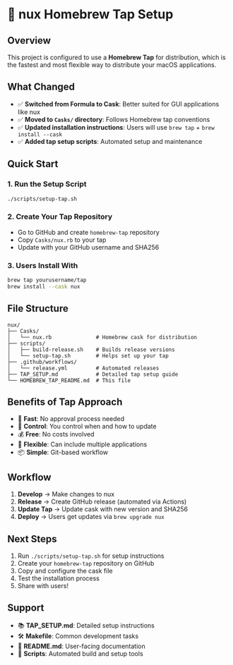 # 🍺 nux Homebrew Tap Setup

## Overview

This project is configured to use a **Homebrew Tap** for distribution, which is the fastest and most flexible way to distribute your macOS applications.

## What Changed

- ✅ **Switched from Formula to Cask**: Better suited for GUI applications like nux
- ✅ **Moved to `Casks/` directory**: Follows Homebrew tap conventions
- ✅ **Updated installation instructions**: Users will use `brew tap` + `brew install --cask`
- ✅ **Added tap setup scripts**: Automated setup and maintenance

## Quick Start

### 1. Run the Setup Script

```bash
./scripts/setup-tap.sh
```

### 2. Create Your Tap Repository

- Go to GitHub and create `homebrew-tap` repository
- Copy `Casks/nux.rb` to your tap
- Update with your GitHub username and SHA256

### 3. Users Install With

```bash
brew tap yourusername/tap
brew install --cask nux
```

## File Structure

```
nux/
├── Casks/
│   └── nux.rb              # Homebrew cask for distribution
├── scripts/
│   ├── build-release.sh    # Builds release versions
│   └── setup-tap.sh        # Helps set up your tap
├── .github/workflows/
│   └── release.yml         # Automated releases
├── TAP_SETUP.md            # Detailed tap setup guide
└── HOMEBREW_TAP_README.md  # This file
```

## Benefits of Tap Approach

- 🚀 **Fast**: No approval process needed
- 🎯 **Control**: You control when and how to update
- 💰 **Free**: No costs involved
- 🔄 **Flexible**: Can include multiple applications
- 📦 **Simple**: Git-based workflow

## Workflow

1. **Develop** → Make changes to nux
2. **Release** → Create GitHub release (automated via Actions)
3. **Update Tap** → Update cask with new version and SHA256
4. **Deploy** → Users get updates via `brew upgrade nux`

## Next Steps

1. Run `./scripts/setup-tap.sh` for setup instructions
2. Create your `homebrew-tap` repository on GitHub
3. Copy and configure the cask file
4. Test the installation process
5. Share with users!

## Support

- 📚 **TAP_SETUP.md**: Detailed setup instructions
- 🛠️ **Makefile**: Common development tasks
- 📖 **README.md**: User-facing documentation
- 🔧 **Scripts**: Automated build and setup tools

